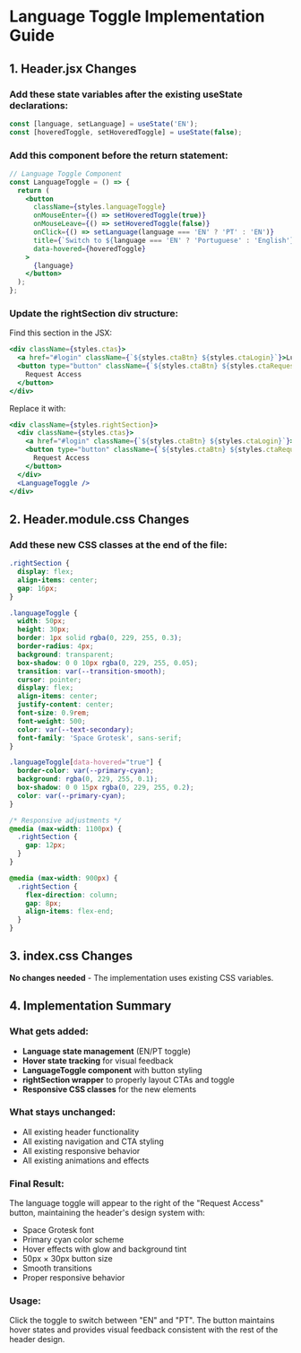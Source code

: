 # Language Toggle Implementation Guide

## 1. Header.jsx Changes

### Add these state variables after the existing useState declarations:

```jsx
const [language, setLanguage] = useState('EN');
const [hoveredToggle, setHoveredToggle] = useState(false);
```

### Add this component before the return statement:

```jsx
// Language Toggle Component
const LanguageToggle = () => {
  return (
    <button
      className={styles.languageToggle}
      onMouseEnter={() => setHoveredToggle(true)}
      onMouseLeave={() => setHoveredToggle(false)}
      onClick={() => setLanguage(language === 'EN' ? 'PT' : 'EN')}
      title={`Switch to ${language === 'EN' ? 'Portuguese' : 'English'}`}
      data-hovered={hoveredToggle}
    >
      {language}
    </button>
  );
};
```

### Update the rightSection div structure:

Find this section in the JSX:
```jsx
<div className={styles.ctas}>
  <a href="#login" className={`${styles.ctaBtn} ${styles.ctaLogin}`}>Lucaverse Login</a>
  <button type="button" className={`${styles.ctaBtn} ${styles.ctaRequest}`} onClick={() => setAccessOpen(true)}>
    Request Access
  </button>
</div>
```

Replace it with:
```jsx
<div className={styles.rightSection}>
  <div className={styles.ctas}>
    <a href="#login" className={`${styles.ctaBtn} ${styles.ctaLogin}`}>Lucaverse Login</a>
    <button type="button" className={`${styles.ctaBtn} ${styles.ctaRequest}`} onClick={() => setAccessOpen(true)}>
      Request Access
    </button>
  </div>
  <LanguageToggle />
</div>
```

## 2. Header.module.css Changes

### Add these new CSS classes at the end of the file:

```css
.rightSection {
  display: flex;
  align-items: center;
  gap: 16px;
}

.languageToggle {
  width: 50px;
  height: 30px;
  border: 1px solid rgba(0, 229, 255, 0.3);
  border-radius: 4px;
  background: transparent;
  box-shadow: 0 0 10px rgba(0, 229, 255, 0.05);
  transition: var(--transition-smooth);
  cursor: pointer;
  display: flex;
  align-items: center;
  justify-content: center;
  font-size: 0.9rem;
  font-weight: 500;
  color: var(--text-secondary);
  font-family: 'Space Grotesk', sans-serif;
}

.languageToggle[data-hovered="true"] {
  border-color: var(--primary-cyan);
  background: rgba(0, 229, 255, 0.1);
  box-shadow: 0 0 15px rgba(0, 229, 255, 0.2);
  color: var(--primary-cyan);
}

/* Responsive adjustments */
@media (max-width: 1100px) {
  .rightSection {
    gap: 12px;
  }
}

@media (max-width: 900px) {
  .rightSection {
    flex-direction: column;
    gap: 8px;
    align-items: flex-end;
  }
}
```

## 3. index.css Changes

**No changes needed** - The implementation uses existing CSS variables.

## 4. Implementation Summary

### What gets added:
- **Language state management** (EN/PT toggle)
- **Hover state tracking** for visual feedback
- **LanguageToggle component** with button styling
- **rightSection wrapper** to properly layout CTAs and toggle
- **Responsive CSS classes** for the new elements

### What stays unchanged:
- All existing header functionality
- All existing navigation and CTA styling
- All existing responsive behavior
- All existing animations and effects

### Final Result:
The language toggle will appear to the right of the "Request Access" button, maintaining the header's design system with:
- Space Grotesk font
- Primary cyan color scheme  
- Hover effects with glow and background tint
- 50px × 30px button size
- Smooth transitions
- Proper responsive behavior

### Usage:
Click the toggle to switch between "EN" and "PT". The button maintains hover states and provides visual feedback consistent with the rest of the header design.